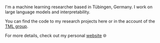 I'm a machine learning researcher based in Tübingen, Germany. I work on large language models and interpretability.

You can find the code to my research projects here or in the account of the [TML group](https://github.com/tml-tuebingen/).

For more details, check out my personal [website](https://sbordt.github.io/) 🌐

